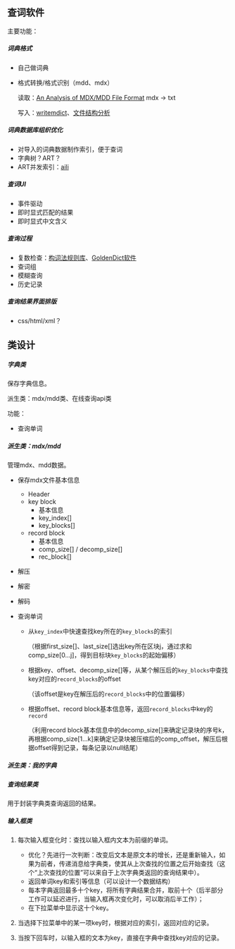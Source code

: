 ## 查词软件

主要功能：

##### 词典格式

- 自己做词典

- 格式转换/格式识别（mdd、mdx）

  读取：[An Analysis of MDX/MDD File Format](https://bitbucket.org/xwang/mdict-analysis/src/default/README.rst) mdx -> txt

  写入：[writemdict](https://github.com/zhansliu/writemdict)、[文件结构分析](https://github.com/zhansliu/writemdict/blob/master/fileformat.md)

##### 词典数据库组织优化

- 对导入的词典数据制作索引，便于查词
- 字典树？ART？
- ART并发索引：[aili](https://github.com/UncP/aili)

##### 查词UI

- 事件驱动
- 即时显式匹配的结果
- 即时显式中文含义

##### 查询过程

- 复数检查：[构词法规则库](https://sourceforge.net/projects/goldendict/files/better%20morphologies/1.0/)、[GoldenDict软件](http://einverne.github.io/post/2018/08/goldendict.html)
- 查词组
- 模糊查询
- 历史记录

##### 查询结果界面排版

- css/html/xml？



## 类设计

##### 字典类

保存字典信息。

派生类：mdx/mdd类、在线查询api类

功能：

- 查询单词

##### 派生类：mdx/mdd

管理mdx、mdd数据。

- 保存mdx文件基本信息

  - Header
  - key block
    - 基本信息
    - key_index[]
    - key_blocks[]
  - record block 
    - 基本信息
    - comp_size[] / decomp_size[]
    - rec_block[]

- 解压

- 解密

- 解码

- 查询单词

  - 从`key_index`中快速查找key所在的`key_blocks`的索引

    （根据first_size[]、last_size[]选出key所在区块j，通过求和comp_size[0...j]，得到目标块`key_blocks`的起始偏移）

  - 根据key、offset、decomp_size[]等，从某个解压后的`key_blocks`中查找key对应的`record_blocks`的offset

    （该offset是key在解压后的`record_blocks`中的位置偏移）

  - 根据offset、record block基本信息等，返回`record_blocks`中key的`record`

    （利用record block基本信息中的decomp_size[]来确定记录块的序号k，再根据comp_size[1...k]来确定记录块被压缩后的comp_offset，解压后根据offset得到记录，每条记录以null结尾）

##### 派生类：我的字典



##### 查询结果类

用于封装字典类查询返回的结果。

##### 输入框类

1. 每次输入框变化时：查找以输入框内文本为前缀的单词。

   - 优化？先进行一次判断：改变后文本是原文本的增长，还是重新输入，如果为前者，传递消息给字典类，使其从上次查找的位置之后开始查找（这个“上次查找的位置”可以来自于上次字典类返回的查询结果中）。
   - 返回单词key和索引等信息（可以设计一个数据结构）
   - 每本字典返回最多十个key，将所有字典结果合并，取前十个（后半部分工作可以延迟进行，当输入框再次变化时，可以取消后半工作）；
   - 在下拉菜单中显示这十个key。

2. 当选择下拉菜单中的某一项key时，根据对应的索引，返回对应的记录。

3. 当按下回车时，以输入框的文本为key，直接在字典中查找key对应的记录。